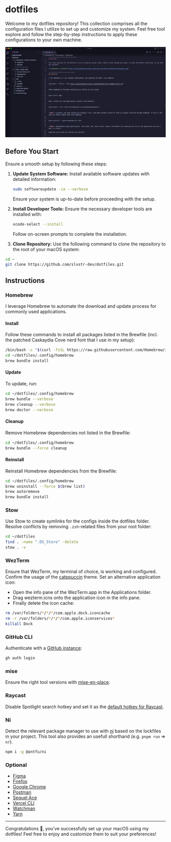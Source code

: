 # dotfiles

Welcome to my dotfiles repository! This collection comprises all the
configuration files I utilize to set up and customize my system. Feel free tool
explore and follow the step-by-step instructions to apply these configurations
to your own machine.

![Screenshot of project](https://raw.githubusercontent.com/slvstr-dev/dotfiles/master/screenshot.png)

## Before You Start

Ensure a smooth setup by following these steps:

1. **Update System Software:**
   Install available software updates with detailed information:

   ```bash
   sudo softwareupdate -ia --verbose
   ```

   Ensure your system is up-to-date before proceeding with the setup.

2. **Install Developer Tools:**
   Ensure the necessary developer tools are installed with:

   ```bash
   xcode-select --install
   ```

   Follow on-screen prompts to complete the installation.

3. **Clone Repository:**
   Use the following command to clone the repository to the root of your macOS system:

```bash
cd ~
git clone https://github.com/slvstr-dev/dotfiles.git
```

## Instructions

### Homebrew

I leverage Homebrew to automate the download and update process for commonly
used applications.

#### Install

Follow these commands to install all packages listed in the Brewfile (incl. the
patched Caskaydia Cove nerd font that I use in my setup):

```bash
/bin/bash -c "$(curl -fsSL https://raw.githubusercontent.com/Homebrew/install/HEAD/install.sh)"
cd ~/dotfiles/.config/homebrew
brew bundle install
```

#### Update

To update, run:

```bash
cd ~/dotfiles/.config/homebrew
brew bundle --verbose
brew cleanup --verbose
brew doctor --verbose
```

#### Cleanup

Remove Homebrew dependencies not listed in the Brewfile:

```bash
cd ~/dotfiles/.config/homebrew
brew bundle --force cleanup
```

#### Reinstall

Reinstall Homebrew dependencies from the Brewfile:

```bash
cd ~/dotfiles/.config/homebrew
brew uninstall --force $(brew list)
brew autoremove
brew bundle install
```

### Stow

Use Stow to create symlinks for the configs inside the dotfiles folder. Resolve
conflicts by removing `.zsh`-related files from your root folder:

```bash
cd ~/dotfiles
find . -name ".DS_Store" -delete
stow . -v
```

### WezTerm

Ensure that WezTerm, my terminal of choice, is working and configured. Confirm
the usage of the [catppuccin](https://github.com/catppuccin/wezterm) theme. Set
an alternative application icon:

- Open the info pane of the WezTerm.app in the Applications folder.
- Drag wezterm.icns onto the application icon in the info pane.
- Finally delete the icon cache:

```bash
rm /var/folders/*/*/*/com.apple.dock.iconcache
rm -r /var/folders/*/*/*/com.apple.iconservices*
killall Dock
```

### GitHub CLI

Authenticate with a [GitHub instance](https://cli.github.com/manual/):

```bash
gh auth login
```

### mise

Ensure the right tool versions with [mise-en-place](https://github.com/jdx/mise).

### Raycast

Disable Spotlight search hotkey and set it as the [default hotkey for Raycast](https://manual.raycast.com/hotkey).

### Ni

Detect the relevant package manager to use with
[ni](https://github.com/antfu/ni) based on the lockfiles in your project. This
tool also provides an usefull shorthand (e.g. `pnpm run` => `nr`).

```bash
npm i -g @antfu/ni
```

### Optional

- [Figma](https://www.figma.com/)
- [Firefox](https://www.mozilla.org/en-US/firefox/)
- [Google Chrome](https://www.google.com/chrome/)
- [Postman](https://www.postman.com/)
- [Sequel Ace](https://sequel-ace.com/)
- [Vercel CLI](https://vercel.com/docs/cli)
- [Watchman](https://facebook.github.io/watchman/)
- [Yarn](https://yarnpkg.com/)

---

Congratulations 🎉, you've successfully set up your macOS using my
dotfiles! Feel free to enjoy and customize them to suit your preferences!
